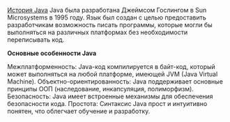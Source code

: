 <u>История Java</u>
Java была разработана Джеймсом Гослингом в Sun Microsystems в 1995 году. Язык был создан с целью предоставить разработчикам возможность писать программы, которые могли бы выполняться на различных платформах без необходимости переписывать код.

**Основные особенности Java**

Межплатформенность: Java-код компилируется в байт-код, который может выполняться на любой платформе, имеющей JVM (Java Virtual Machine).
Объектно-ориентированность: Java поддерживает основные принципы ООП (наследование, инкапсуляция, полиморфизм).
Безопасность: Java имеет встроенные механизмы для обеспечения безопасности кода.
Простота: Синтаксис Java прост и интуитивно понятен, что облегчает обучение и разработку.